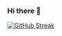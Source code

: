 ### Hi there 👋

[![GitHub Streak](https://streak-stats.demolab.com/?user=LefanTwelve&theme=merko)](https://git.io/streak-stats)

